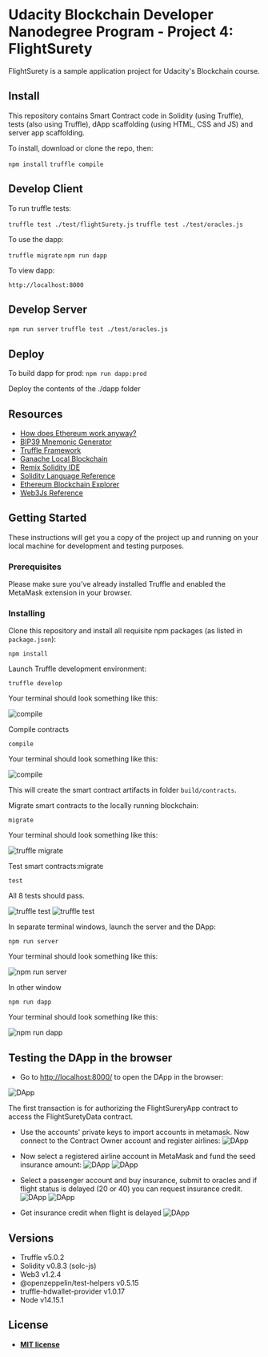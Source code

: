 # Udacity Blockchain Developer Nanodegree Program - Project 4: FlightSurety

FlightSurety is a sample application project for Udacity's Blockchain course.

## Install

This repository contains Smart Contract code in Solidity (using Truffle), tests (also using Truffle), dApp scaffolding (using HTML, CSS and JS) and server app scaffolding.

To install, download or clone the repo, then:

`npm install`
`truffle compile`

## Develop Client

To run truffle tests:

`truffle test ./test/flightSurety.js`
`truffle test ./test/oracles.js`

To use the dapp:

`truffle migrate`
`npm run dapp`

To view dapp:

`http://localhost:8000`

## Develop Server

`npm run server`
`truffle test ./test/oracles.js`

## Deploy

To build dapp for prod:
`npm run dapp:prod`

Deploy the contents of the ./dapp folder


## Resources

* [How does Ethereum work anyway?](https://medium.com/@preethikasireddy/how-does-ethereum-work-anyway-22d1df506369)
* [BIP39 Mnemonic Generator](https://iancoleman.io/bip39/)
* [Truffle Framework](http://truffleframework.com/)
* [Ganache Local Blockchain](http://truffleframework.com/ganache/)
* [Remix Solidity IDE](https://remix.ethereum.org/)
* [Solidity Language Reference](http://solidity.readthedocs.io/en/v0.4.24/)
* [Ethereum Blockchain Explorer](https://etherscan.io/)
* [Web3Js Reference](https://github.com/ethereum/wiki/wiki/JavaScript-API)


## Getting Started

These instructions will get you a copy of the project up and running on your local machine for development and testing purposes.

### Prerequisites

Please make sure you've already installed Truffle and enabled the MetaMask extension in your browser.

### Installing

Clone this repository and install all requisite npm packages (as listed in ```package.json```):

```
npm install
```

Launch Truffle development environment:

```
truffle develop
```
Your terminal should look something like this:

![compile](images/truffle_develop.png)

Compile contracts

```
compile
```

Your terminal should look something like this:

![compile](images/truffle_compile.png)

This will create the smart contract artifacts in folder ```build/contracts```.

Migrate smart contracts to the locally running blockchain:

```
migrate
```

Your terminal should look something like this:

![truffle migrate](images/truffle_migrate.png)

Test smart contracts:migrate

```
test
```

All 8 tests should pass.

![truffle test](images/truffle_test1.png)
![truffle test](images/truffle_test2.png)

In separate terminal windows, launch the server and the DApp:

```
npm run server
```
Your terminal should look something like this:

![npm run server](images/npm_run_server.png)


In other window 
```
npm run dapp
```
Your terminal should look something like this:

![npm run dapp](images/npm_run_dapp.png)

## Testing the DApp in the browser

* Go to [http://localhost:8000/](http://localhost:8000/) to open the DApp in the browser:

![DApp](images/dapp.png)

The first transaction is for authorizing the FlightSureryApp contract to access the FlightSuretyData contract.


* Use the accounts' private keys to import accounts in metamask. Now connect to the Contract Owner account and register airlines:
![DApp](images/register_airlines.png)


* Now select a registered airline account in MetaMask and fund the seed insurance amount:
![DApp](images/funding.png)
![DApp](images/funding2.png)

* Select a passenger account and buy insurance, submit to oracles and if flight status is delayed (20 or 40) you can request insurance credit.
![DApp](images/buy_insurance.png)
![DApp](images/submit_to_oracles.png)

* Get insurance credit when flight is delayed
![DApp](images/request_credit.png)

## Versions

* Truffle v5.0.2
* Solidity v0.8.3 (solc-js)
* Web3 v1.2.4
* @openzeppelin/test-helpers v0.5.15
* truffle-hdwallet-provider v1.0.17
* Node v14.15.1

## License

- **[MIT license](http://opensource.org/licenses/mit-license.php)**
